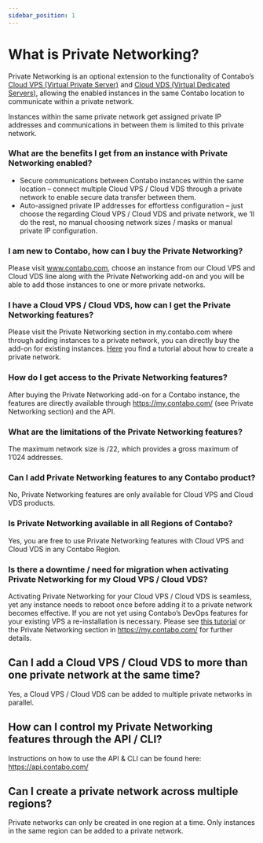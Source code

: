 ```yaml
---
sidebar_position: 1
---
```


# What is Private Networking?

Private Networking is an optional extension to the functionality of Contabo’s [Cloud VPS (Virtual Private Server)](https://contabo.com/en/vps/) and [Cloud VDS (Virtual Dedicated Servers)](https://contabo.com/en/vds/), allowing the enabled instances in the same Contabo location to communicate within a private network.

Instances within the same private network get assigned private IP addresses and communications in between them is limited to this private network.

### What are the benefits I get from an instance with Private Networking enabled?

- Secure communications between Contabo instances within the same location – connect multiple Cloud VPS / Cloud VDS through a private network to enable secure data transfer between them.
- Auto-assigned private IP addresses for effortless configuration – just choose the regarding Cloud VPS / Cloud VDS and private network, we ‘ll do the rest, no manual choosing network sizes / masks or manual private IP configuration.

### I am new to Contabo, how can I buy the Private Networking?

Please visit www.contabo.com, choose an instance from our Cloud VPS and Cloud VDS line along with the Private Networking add-on and you will be able to add those instances to one or more private networks.

### I have a Cloud VPS / Cloud VDS, how can I get the Private Networking features?

Please visit the Private Networking section in my.contabo.com where through adding instances to a private network, you can directly buy the add-on for existing instances.
[Here](/docs/products/Private-Network/Tutorial/createPrivateNetwork) you find a tutorial about how to create a private network.

### How do I get access to the Private Networking features?

After buying the Private Networking add-on for a Contabo instance, the features are directly available through <https://my.contabo.com/> (see Private Networking section) and the API.

### What are the limitations of the Private Networking features?

The maximum network size is /22, which provides a gross maximum of 1’024 addresses.

### Can I add Private Networking features to any Contabo product?

No, Private Networking features are only available for Cloud VPS and Cloud VDS products.

### Is Private Networking available in all Regions of Contabo?

Yes, you are free to use Private Networking features with Cloud VPS and Cloud VDS in any Contabo Region.

### Is there a downtime / need for migration when activating Private Networking for my Cloud VPS / Cloud VDS?

Activating Private Networking for your Cloud VPS / Cloud VDS is seamless, yet any instance needs to reboot once before adding it to a private network becomes effective.
If you are not yet using Contabo’s DevOps features for your existing VPS a re-installation is necessary.
Please see [this tutorial](/docs/products/Private-Network/Tutorial/restart) or the Private Networking section in <https://my.contabo.com/> for further details.

## Can I add a Cloud VPS / Cloud VDS to more than one private network at the same time?

Yes, a Cloud VPS / Cloud VDS can be added to multiple private networks in parallel.

## How can I control my Private Networking features through the API / CLI?

Instructions on how to use the API & CLI can be found here: <https://api.contabo.com/>

## Can I create a private network across multiple regions?

Private networks can only be created in one region at a time. Only instances in the same region can be added to a private network.
